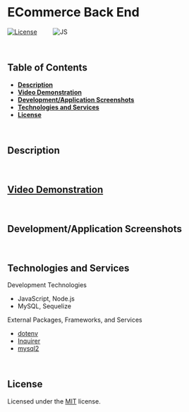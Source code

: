 # **ECommerce Back End**
[![License](https://img.shields.io/badge/License-MIT-yellow.svg?style=flat-square)](https://opensource.org/licenses/MIT) &emsp;&emsp;
![JS](https://img.shields.io/badge/Code-JavaScript-informational?style=flat-square&logo=javascript&logoColor=white&color=yellow)


&nbsp;
## **Table of Contents**
  - [**Description**](#description)
  - [**Video Demonstration**](#video-demonstration)
  - [**Development/Application Screenshots**](#developmentapplication-screenshots)
  - [**Technologies and Services**](#technologies-and-services)
  - [**License**](#license)


&nbsp;
## **Description**


&nbsp;
## **[Video Demonstration](https://youtu.be/z4xDjCrSHxc)**
&nbsp;
## **Development/Application Screenshots**


&nbsp;
## **Technologies and Services**
Development Technologies
- JavaScript, Node.js
- MySQL, Sequelize 

External Packages, Frameworks, and Services
- [dotenv](https://www.npmjs.com/package/dotenv)
- [Inquirer](https://www.npmjs.com/package/inquirer)
- [mysql2](https://www.npmjs.com/package/mysql2)


&nbsp;
## **License**
Licensed under the [MIT](./LICENSE) license.